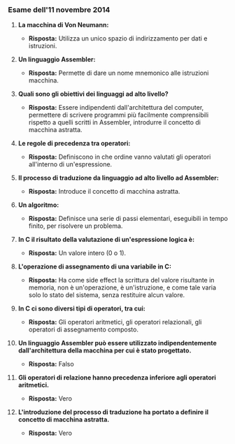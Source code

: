 ### Esame dell'11 novembre 2014

1. **La macchina di Von Neumann:**
   * **Risposta:** Utilizza un unico spazio di indirizzamento per dati e istruzioni.

2. **Un linguaggio Assembler:**
   * **Risposta:** Permette di dare un nome mnemonico alle istruzioni macchina.

3. **Quali sono gli obiettivi dei linguaggi ad alto livello?**
   * **Risposta:** Essere indipendenti dall'architettura del computer, permettere di scrivere programmi più facilmente comprensibili rispetto a quelli scritti in Assembler, introdurre il concetto di macchina astratta.

4. **Le regole di precedenza tra operatori:**
   * **Risposta:** Definiscono in che ordine vanno valutati gli operatori all'interno di un'espressione.

5. **Il processo di traduzione da linguaggio ad alto livello ad Assembler:**
   * **Risposta:** Introduce il concetto di macchina astratta.

6. **Un algoritmo:**
   * **Risposta:** Definisce una serie di passi elementari, eseguibili in tempo finito, per risolvere un problema.

7. **In C il risultato della valutazione di un'espressione logica è:**
   * **Risposta:** Un valore intero (0 o 1).

8. **L'operazione di assegnamento di una variabile in C:**
   * **Risposta:** Ha come side effect la scrittura del valore risultante in memoria, non è un'operazione, è un'istruzione, e come tale varia solo lo stato del sistema, senza restituire alcun valore.

9. **In C ci sono diversi tipi di operatori, tra cui:**
   * **Risposta:** Gli operatori aritmetici, gli operatori relazionali, gli operatori di assegnamento composto.

10. **Un linguaggio Assembler può essere utilizzato indipendentemente dall'architettura della macchina per cui è stato progettato.**
    * **Risposta:** Falso

11. **Gli operatori di relazione hanno precedenza inferiore agli operatori aritmetici.**
    * **Risposta:** Vero

12. **L'introduzione del processo di traduzione ha portato a definire il concetto di macchina astratta.**
    * **Risposta:** Vero
